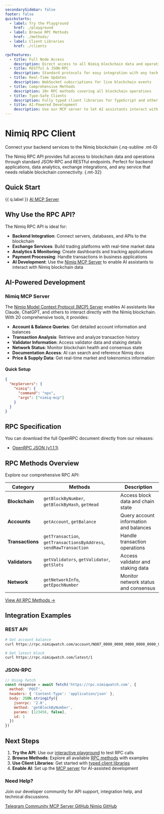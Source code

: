 ```yaml
---
secondarySidebar: false
footer: false
quickstarts:
  - label: Try the Playground
    href: ./playground
  - label: Browse RPC Methods
    href: ./methods/
  - label: Client Libraries
    href: ./clients

rpcFeatures:
  - title: Full Node Access
    description: Direct access to all Nimiq blockchain data and operations
  - title: RESTful & JSON-RPC
    description: Standard protocols for easy integration with any tech stack
  - title: Real-Time Updates
    description: WebSocket subscriptions for live blockchain events
  - title: Comprehensive Methods
    description: 20+ RPC methods covering all blockchain operations
  - title: Type-Safe Clients
    description: Fully typed client libraries for TypeScript and other languages
  - title: AI-Powered Development
    description: Use our MCP server to let AI assistants interact with the RPC API
---
```


# Nimiq RPC Client

Connect your backend services to the Nimiq blockchain {.nq-subline .mt-0}

The Nimiq RPC API provides full access to blockchain data and operations through standard JSON-RPC and RESTful endpoints. Perfect for backend applications, data analytics, exchange integrations, and any service that needs reliable blockchain connectivity. {.mt-32}

## Quick Start

<div flex="~ gap-x-16 gap-y-16 wrap" mt-36 class="nq-raw">
  <a v-for="q in $frontmatter.quickstarts" :key="q.label" :href="q.href" nq-pill-blue nq-arrow>{{ q.label }}</a>
  <a href="https://github.com/onmax/nimiq-mcp" nq-pill-tertiary nq-arrow target="_blank" rel="noopener noreferrer">AI MCP Server</a>

</div>

## Why Use the RPC API?

The Nimiq RPC API is ideal for:

- **Backend Integration**: Connect servers, databases, and APIs to the blockchain
- **Exchange Services**: Build trading platforms with real-time market data
- **Analytics & Monitoring**: Create dashboards and tracking applications
- **Payment Processing**: Handle transactions in business applications
- **AI Development**: Use the [Nimiq MCP Server](https://github.com/onmax/nimiq-mcp) to enable AI assistants to interact with Nimiq blockchain data

<NqGrid f-my-xl :cards="$frontmatter.rpcFeatures" />

## AI-Powered Development

### Nimiq MCP Server

The [Nimiq Model Context Protocol (MCP) Server](https://github.com/onmax/nimiq-mcp) enables AI assistants like Claude, ChatGPT, and others to interact directly with the Nimiq blockchain. With 20 comprehensive tools, it provides:

- **Account & Balance Queries**: Get detailed account information and balances
- **Transaction Analysis**: Retrieve and analyze transaction history
- **Validator Information**: Access validator data and staking details
- **Network Status**: Monitor blockchain health and consensus state
- **Documentation Access**: AI can search and reference Nimiq docs
- **Price & Supply Data**: Get real-time market and tokenomics information

#### Quick Setup

```json
{
  "mcpServers": {
    "nimiq": {
      "command": "npx",
      "args": ["nimiq-mcp"]
    }
  }
}
```

## RPC Specification

You can download the full OpenRPC document directly from our releases:

- [OpenRPC JSON (v1.1.1)](https://github.com/nimiq/core-rs-albatross/releases/download/v1.1.1/openrpc-document.json)

## RPC Methods Overview

Explore our comprehensive RPC API:

| Category | Methods | Description |
|---|---|---|
| **Blockchain** | `getBlockByNumber`, `getBlockByHash`, `getHead` | Access block data and chain state |
| **Accounts** | `getAccount`, `getBalance` | Query account information and balances |
| **Transactions** | `getTransaction`, `getTransactionsByAddress`, `sendRawTransaction` | Handle transaction operations |
| **Validators** | `getValidators`, `getValidator`, `getSlots` | Access validator and staking data |
| **Network** | `getNetworkInfo`, `getEpochNumber` | Monitor network status and consensus |

[View All RPC Methods →](./methods/)

## Integration Examples

### REST API
```bash
# Get account balance
curl https://rpc.nimiqwatch.com/account/NQ07_0000_0000_0000_0000_0000_0000_0000_0000

# Get latest block
curl https://rpc.nimiqwatch.com/latest/1
```

### JSON-RPC
```javascript
// Using fetch
const response = await fetch('https://rpc.nimiqwatch.com', {
  method: 'POST',
  headers: { 'Content-Type': 'application/json' },
  body: JSON.stringify({
    jsonrpc: '2.0',
    method: 'getBlockByNumber',
    params: [123456, false],
    id: 1
  })
})
```

## Next Steps

1. **Try the API**: Use our [interactive playground](./playground) to test RPC calls
2. **Browse Methods**: Explore all available [RPC methods](./methods/) with examples
3. **Use Client Libraries**: Get started with [typed client libraries](./clients)
4. **Enable AI**: Set up the [MCP server](https://github.com/onmax/nimiq-mcp) for AI-assisted development

### Need Help?

Join our developer community for API support, integration help, and technical discussions.

<div class="nq-raw" grid="~ cols-1 md:cols-3 gap-16" mt-12>
  <a href="https://t.me/nimiq" target="_blank" rel="noopener noreferrer" class="nq-hoverable bg-neutral-100 dark:bg-neutral-900 flex items-center gap-12 p-16 rounded-8">
    <span class="i-tabler:brand-telegram text-neutral-800 size-20"></span>
    <span class="font-semibold text-neutral">Telegram Community</span>
  </a>
  <a href="https://github.com/onmax/nimiq-mcp" target="_blank" rel="noopener noreferrer" class="nq-hoverable bg-neutral-100 dark:bg-neutral-900 flex items-center gap-12 p-16 rounded-8">
    <span class="i-local:nimiq-mcp text-neutral-800 size-20"></span>
    <span class="font-semibold text-neutral">MCP Server GitHub</span>
  </a>
  <a href="https://github.com/nimiq" target="_blank" rel="noopener noreferrer" class="nq-hoverable bg-neutral-100 dark:bg-neutral-900 flex items-center gap-12 p-16 rounded-8">
    <span class="i-tabler:brand-github text-neutral-800 size-20"></span>
    <span class="font-semibold text-neutral">Nimiq GitHub</span>
  </a>

</div>
